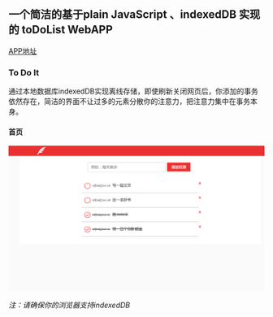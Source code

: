 ## 一个简洁的基于plain JavaScript 、indexedDB 实现的 toDoList WebAPP
[APP地址](https://hinger36.github.io/todoit)
### To Do It
通过本地数据库indexedDB实现离线存储，即使刷新关闭网页后，你添加的事务依然存在，简洁的界面不让过多的元素分散你的注意力，把注意力集中在事务本身。
#### 首页

![实例](README_IMG/1.png)





*注：请确保你的浏览器支持indexedDB*


